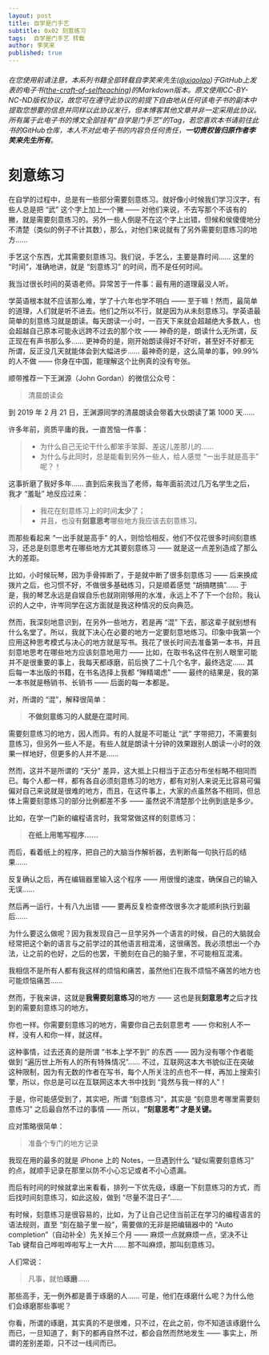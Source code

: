 ```yaml
---
layout: post
title: 自学是门手艺
subtitle: 0x02 刻意练习
tags:  自学是门手艺 转载
author: 李笑来
published: true
---
```

###### 在您使用前请注意，本系列书籍全部转载自李笑来先生([@xiaolao](https://github.com/xiaolai))于GitHub上发表的电子书([the-craft-of-selfteaching](https://github.com/selfteaching/the-craft-of-selfteaching))的Markdown版本。原文使用CC-BY-NC-ND版权协议，故您可在遵守此协议的前提下自由地从任何该电子书的副本中提取您想要的信息并*同样*以此协议发行，但本博客其他文章*并非*一定采用此协议。所有属于此电子书的博文全部挂有“自学是门手艺”的Tag，若您喜欢本书请前往此书的GitHub仓库，本人*不对*此电子书的内容负*任何*责任，**一切责权皆归原作者李笑来先生所有**。

# 刻意练习

在自学的过程中，总是有一些部分需要刻意练习。就好像小时候我们学习汉字，有些人总是把 “武” 这个字上加上一个撇 —— 对他们来说，不去写那个不该有的撇，就是需要刻意练习的。另外一些人倒是不在这个字上出错，但候和侯傻傻地分不清楚（类似的例子不计其数），那么，对他们来说就有了另外需要刻意练习的地方……

手艺这个东西，尤其需要刻意练习。我们说，手艺么，主要是靠时间…… 这里的 “时间”，准确地讲，就是 “刻意练习” 的时间，而不是任何时间。

我当过很长时间的英语老师。异常苦于一件事：最有用的道理最没人听。

学英语根本就不应该那么难，学了十六年也学不明白 —— 至于嘛！然而，最简单的道理，人们就是听不进去。他们之所以不行，就是因为从未刻意练习。学英语最简单的刻意练习就是朗读。每天朗读一小时，一百天下来就会超越绝大多数人，也会超越自己原本可能永远跨不过去的那个坎 —— 神奇的是，朗读什么无所谓，反正现在有声书那么多…… 更神奇的是，刚开始朗读得好不好听，甚至好不好都无所谓，反正没几天就能体会到大幅进步…… 最神奇的是，这么简单的事，99.99% 的人不做 —— 你身在中国，能理解这个比例真的没有夸张。

顺带推荐一下王渊源（John Gordan）的微信公众号：

> 清晨朗读会

到 2019 年 2 月 21 日，王渊源同学的清晨朗读会带着大伙朗读了第 1000 天……

许多年前，资质平庸的我，一直苦恼一件事：

> * 为什么自己无论干什么都笨手笨脚、差这儿差那儿的……
> * 为什么与此同时，总是能看到另外一些人，给人感觉 “一出手就是高手” 呢？！

这事折磨了我好多年…… 直到后来我当了老师，每年面前流过几万名学生之后，我才 “羞耻” 地反应过来：

> * 我花在刻意练习上的时间**太少**了；
> * 并且，也没有**刻意思考**哪些地方我应该去刻意练习。

而那些看起来 “一出手就是高手” 的人，则恰恰相反，他们不仅花很多时间刻意练习，还总是刻意思考在哪些地方尤其要刻意练习 —— 就是这一点差别造成了那么大的差距。

比如，小时候玩琴，因为手骨摔断了，于是就中断了很多刻意练习 —— 后来换成拨片之后，也习惯不好，不做很多基础练习，只是顺着感觉 “胡搞瞎搞”…… 于是，我的琴艺永远是自娱自乐也就刚刚够用的水准，永远上不了下一个台阶。我认识的人之中，许岑同学在这方面就是我这种情况的反向典范。

然而，我深刻地意识到，在另外一些地方，若是再 “混” 下去，那这辈子就别想有什么名堂了。所以，我就下决心在必要的地方一定要刻意地练习。印象中我第一个应用这种思考模式与决心的地方就是写书。我花了很长时间去准备第一本书，并且刻意地思考在哪些地方应该刻意地用力 —— 比如，在取书名这件在别人眼里可能并不是很重要的事上，我每天都琢磨，前后换了二十几个名字，最终选定…… 其后每一本出版的书籍，在书名选择上我都 “殚精竭虑” —— 最终的结果是，我的第一本书就是畅销书、长销书 —— 后面的每一本都是。

对，所谓的 “混”，解释很简单：

> **不做刻意练习的人就是在混时间**。

需要刻意练习的地方，因人而异。有的人就是不可能让 “武” 字带把刀，不需要刻意练习，但另外一些人不是。有些人就是朗读十分钟的效果跟别人朗读一小时的效果一样地好，但更多的人并不是……

然而，这并不是所谓的 “天分” 差异，这大抵上只相当于正态分布坐标略不相同而已。每个人都一样，都有各自必须刻意练习的地方，都有对别人来说无比容易可偏偏对自己来说就是很难的地方，而且，在这件事上，大家的点虽然各不相同，但总体上需要刻意练习的部分比例都差不多 —— 虽然说不清楚那个比例到底是多少。

比如，在学一门新的编程语言时，我常常做这样的刻意练习：

> **在纸上用笔写程序……**

而后，看着纸上的程序，把自己的大脑当作解析器，去判断每一句执行后的结果……

反复确认之后，再在编辑器里输入这个程序 —— 用很慢的速度，确保自己的输入无误……

然后再一运行，十有八九出错 —— 要再反复检查修改很多次才能顺利执行到最后……

为什么要这么做呢？因为我发现自己一旦学另外一个语言的时候，自己的大脑就会经常把这个新的语言与之前学过的其他语言相混淆，这很痛苦。我必须想出一个办法，让之前的也好，之后的也罢，干脆刻在自己的脑子里，不可能相互混淆。

我相信不是所有人都有我这样的烦恼和痛苦，虽然他们在我不烦恼不痛苦的地方也可能烦恼痛苦……

然而，于我来讲，这就是**我需要刻意练习**的地方 —— 这也是我**刻意思考**之后才找到的需要刻意练习的地方。

你也一样。你需要刻意练习的地方，需要你自己去刻意思考 —— 你和别人不一样，没有人和你一样，就这样。

这种事情，过去还真的是所谓 “书本上学不到” 的东西 —— 因为没有哪个作者能做到 “遍历世上所有人的所有特殊情况”…… 不过，互联网这本大书貌似正在突破这种限制，因为有无数的作者在写书，每个人所关注的点也不一样，再加上搜索引擎，所以，你总是可以在互联网这本大书中找到 “竟然与我一样的人”！

于是，你可能感受到了，其实吧，所谓 “刻意练习”，其实是 “刻意思考哪里需要刻意练习” 之后最自然不过的事情 —— 所以，**“刻意思考” 才是关键。**

应对策略很简单：

> 准备个专门的地方记录

我现在用的最多的就是 iPhone 上的 Notes，一旦遇到什么 “疑似需要刻意练习” 的点，就顺手记录在那里以防不小心忘记或者不小心遗漏。

而后有时间的时候就拿出来看看，排列一下优先级，琢磨一下刻意练习的方式，而后找时间刻意练习，如此这般，做到 “尽量不混日子”……

有时候，刻意练习是很容易的，比如，为了让自己记住当前正在学习的编程语言的语法规则，直至 “刻在脑子里一般”，需要做的无非是把编辑器中的 “Auto completion”（自动补全）先关掉三个月 —— 麻烦一点就麻烦一点，坚决不让 Tab 键帮自己哗啦哗啦写上一大片…… 那不叫麻烦，那叫刻意练习。

人们常说：

> 凡事，就怕**琢磨**……

那些高手，无一例外都是善于琢磨的人…… 可是，他们在琢磨什么呢？为什么他们会琢磨那些事呢？

你看，所谓的琢磨，其实真的不是很难，只不过，在此之前，你不知道该琢磨什么而已，一旦知道了，剩下的都再自然不过，都会自然而然地发生 —— 事实上，所谓的差别差距，只不过一线间而已。
